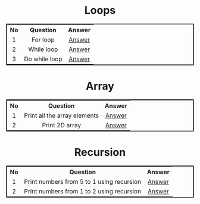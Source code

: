 <!-- Loops -->
<h1 align="center">Loops</h1>

<table align="center" style="width:100%; border:2px solid black;">
  <tr>
    <th align="center">No</th>
    <th align="center">Question</th>
    <th align="center">Answer</th>
  </tr>
  <tr>
    <td align="center">1</td>
    <td align="center">For loop</td>
    <td align="center"><a href="https://github.com/adak99/JAVA-PROGRAMMING/blob/main/Loops%20and%20Pattern%20Printing/for_loop.java">Answer</a></td>
  </tr>
  <tr>
    <td align="center">2</td>
    <td align="center">While loop</td>
    <td align="center"><a href="https://github.com/adak99/JAVA-PROGRAMMING/blob/main/Loops%20and%20Pattern%20Printing/while_loop.java">Answer</a></td>
  </tr>
  <tr>
    <td align="center">3</td>
    <td align="center">Do while loop</td>
    <td align="center"><a href="https://github.com/adak99/JAVA-PROGRAMMING/blob/main/Loops%20and%20Pattern%20Printing/do_while_loop.java">Answer</a></td>
  </tr>
  <!-- Add more rows as needed -->
</table>

<!-- Array -->
<h1 align="center">Array</h1>

<table align="center" style="width:100%; border:2px solid black;">
  <tr>
    <th align="center">No</th>
    <th align="center">Question</th>
    <th align="center">Answer</th>
  </tr>
  <tr>
    <td align="center">1</td>
    <td align="center">Print all the array elements</td>
    <td align="center"><a href="https://github.com/adak99/JAVA-PROGRAMMING/blob/main/Array/array.java">Answer</a></td>
  </tr>
  <tr>
    <td align="center">2</td>
    <td align="center">Print 2D array</td>
    <td align="center"><a href="https://github.com/adak99/JAVA-PROGRAMMING/blob/main/Array/TwoDarray.java">Answer</a></td>
  </tr>
  <!-- Add more rows as needed -->
</table>

<!-- Recursion -->
<h1 align="center">Recursion</h1>

<table align="center" style="width:100%; border:2px solid black;">
  <tr>
    <th align="center">No</th>
    <th align="center">Question</th>
    <th align="center">Answer</th>
  </tr>
  <tr>
    <td align="center">1</td>
    <td align="center">Print numbers from 5 to 1 using recursion</td>
    <td align="center"><a href="https://github.com/adak99/JAVA-PROGRAMMING/blob/main/Recursion/Recursion1.java">Answer</a></td>
  </tr>
  <tr>
    <td align="center">2</td>
    <td align="center">Print numbers from 1 to 2 using recursion</td>
    <td align="center"><a href="https://github.com/adak99/JAVA-PROGRAMMING/blob/main/Recursion/Recursion2.java">Answer</a></td>
  </tr>
  <!-- Add more rows as needed -->
</table>
